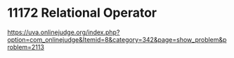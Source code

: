 # 11172 Relational Operator

https://uva.onlinejudge.org/index.php?option=com_onlinejudge&Itemid=8&category=342&page=show_problem&problem=2113
